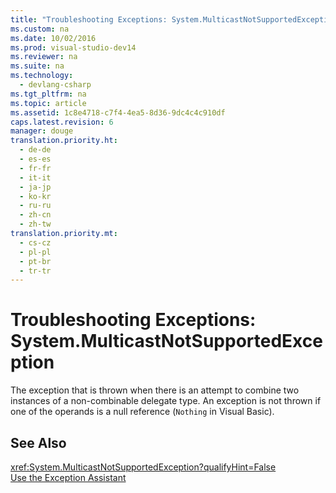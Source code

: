 ```yaml
---
title: "Troubleshooting Exceptions: System.MulticastNotSupportedException"
ms.custom: na
ms.date: 10/02/2016
ms.prod: visual-studio-dev14
ms.reviewer: na
ms.suite: na
ms.technology: 
  - devlang-csharp
ms.tgt_pltfrm: na
ms.topic: article
ms.assetid: 1c8e4718-c7f4-4ea5-8d36-9dc4c4c910df
caps.latest.revision: 6
manager: douge
translation.priority.ht: 
  - de-de
  - es-es
  - fr-fr
  - it-it
  - ja-jp
  - ko-kr
  - ru-ru
  - zh-cn
  - zh-tw
translation.priority.mt: 
  - cs-cz
  - pl-pl
  - pt-br
  - tr-tr
---
```

# Troubleshooting Exceptions: System.MulticastNotSupportedException
The exception that is thrown when there is an attempt to combine two instances of a non-combinable delegate type. An exception is not thrown if one of the operands is a null reference (`Nothing` in Visual Basic).  
  
## See Also  
 <xref:System.MulticastNotSupportedException?qualifyHint=False>   
 [Use the Exception Assistant](../Topic/How%20to:%20Use%20the%20Exception%20Assistant.md)